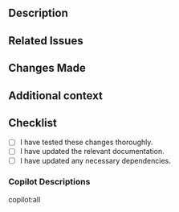 <!-- DO NOT IGNORE THE TEMPLATE!

Thank you for contributing!

-->

## Description
<!-- Please insert your description here and provide especially info about the "what" this PR is solving -->

## Related Issues
<!-- Please list any related GitHub issues or pull requests that this pull request addresses or closes. -->

## Changes Made
<!-- Please list the detailed specific changes made in this pull request. -->

## Additional context
<!-- e.g. is there anything you'd like reviewers to focus on? -->
<!-- Ideally, include relevant tests that fail without this PR but pass with it. -->

## Checklist

- [ ] I have tested these changes thoroughly.
- [ ] I have updated the relevant documentation.
- [ ] I have updated any necessary dependencies.

### Copilot Descriptions

copilot:all
